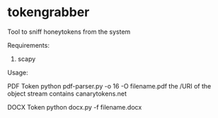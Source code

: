# tokengrabber
Tool to sniff honeytokens from the system

Requirements:
1. scapy



Usage:

PDF Token
python pdf-parser.py -o 16 -O filename.pdf
the /URI of the object stream contains canarytokens.net

DOCX Token
python docx.py -f filename.docx